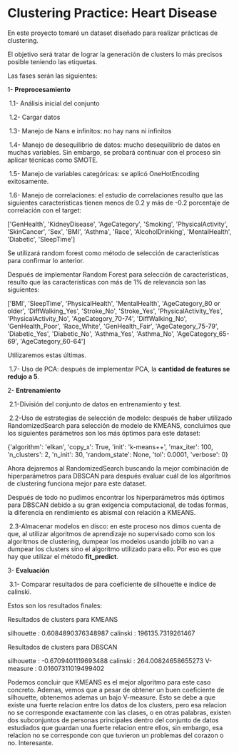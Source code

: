 # Clustering Practice: Heart Disease

En este proyecto tomaré un dataset diseñado para realizar prácticas de clustering. 

El objetivo será tratar de lograr la generación de clusters lo más precisos posible teniendo las etiquetas.

Las fases serán las siguientes:

1- **Preprocesamiento**

&nbsp;1.1- Análisis inicial del conjunto

&nbsp;1.2- Cargar datos

&nbsp;1.3- Manejo de Nans e infinitos: no hay nans ni infinitos

&nbsp;1.4- Manejo de desequilibrio de datos: mucho desequilibrio de datos en muchas variables. Sin embargo, se probará continuar con el proceso sin aplicar técnicas como SMOTE.


&nbsp;1.5- Manejo de variables categóricas: se aplicó OneHotEncoding exitosamente.

&nbsp;1.6- Manejo de correlaciones: el estudio de correlaciones resulto que las siguientes características tienen menos de 0.2 y más de -0.2 porcentaje de correlación con el target:

['GenHealth', 'KidneyDisease', 'AgeCategory', 'Smoking', 'PhysicalActivity', 'SkinCancer', 'Sex', 'BMI', 'Asthma', 'Race', 'AlcoholDrinking', 'MentalHealth', 'Diabetic', 'SleepTime']

Se utilizará random forest como método de selección de características para confirmar lo anterior.

Después de implementar Random Forest para selección de características, resulto que las características con más de 1% de relevancia son las siguientes:

['BMI', 'SleepTime', 'PhysicalHealth', 'MentalHealth', 'AgeCategory_80 or older', 'DiffWalking_Yes', 'Stroke_No', 'Stroke_Yes', 'PhysicalActivity_Yes', 'PhysicalActivity_No', 'AgeCategory_70-74', 'DiffWalking_No', 'GenHealth_Poor', 'Race_White', 'GenHealth_Fair', 'AgeCategory_75-79', 'Diabetic_Yes', 'Diabetic_No', 'Asthma_Yes', 'Asthma_No', 'AgeCategory_65-69', 'AgeCategory_60-64']

Utilizaremos estas últimas.


&nbsp;1.7- Uso de PCA: después de implementar PCA, la **cantidad de features se redujo a 5**.

2- **Entrenamiento**

&nbsp;2.1-División del conjunto de datos en entrenamiento y test.

&nbsp;2.2-Uso de estrategias de selección de modelo: después de haber utilizado RandomizedSearch para selección de modelo de KMEANS, concluimos que los siguientes parámetros son los más óptimos para este dataset:

{'algorithm': 'elkan', 'copy_x': True, 'init': 'k-means++', 'max_iter': 100, 'n_clusters': 2, 'n_init': 30, 'random_state': None, 'tol': 0.0001, 'verbose': 0}

Ahora dejaremos al RandomizedSearch buscando la mejor combinación de hiperparámetros para DBSCAN para después evaluar cuál de los algoritmos de clustering funciona mejor para este dataset.

Después de todo no pudimos encontrar los hiperparámetros más óptimos para DBSCAN debido a su gran exigencia computacional, de todas formas, la diferencia en rendimiento es abismal con relación a KMEANS.

&nbsp;2.3-Almacenar modelos en disco: en este proceso nos dimos cuenta de que, al utilizar algoritmos de aprendizaje no supervisado como son los algoritmos de clustering, dumpear los modelos usando joblib no van a dumpear los clusters sino el algoritmo utilizado para ello. Por eso es que hay que utilizar el método **fit_predict**.



3- **Evaluación**

&nbsp;3.1- Comparar resultados de para coeficiente de silhouette e índice de calinski.

Estos son los resultados finales:

Resultados de clusters para KMEANS

silhouette : 0.6084890376348987
calinski : 196135.7319261467

Resultados de clusters para DBSCAN

silhouette : -0.6709401119693488
calinski : 264.00824658655273
V-measure : 0.01607311019499402


Podemos concluir que KMEANS es el mejor algoritmo para este caso concreto. Ademas, vemos que a pesar de obtener un buen coeficiente de silhouette, obtenemos ademas un bajo V-measure. Esto se debe a que existe una fuerte relacion entre los datos de los clusters, pero esa relacion no se corresponde exactamente con las clases, o en otras palabras, existen dos subconjuntos de personas principales dentro del conjunto de datos estudiados que guardan una fuerte relacion entre ellos, sin embargo, esa relacion no se corresponde con que tuvieron un problemas del corazon o no. Interesante.
